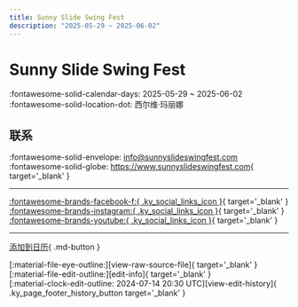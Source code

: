 ```yaml
---
title: Sunny Slide Swing Fest
description: "2025-05-29 ~ 2025-06-02"
---
```


# Sunny Slide Swing Fest 

:fontawesome-solid-calendar-days: 2025-05-29 ~ 2025-06-02  
:fontawesome-solid-location-dot: 西尔维·玛丽娜  

## 联系

:fontawesome-solid-envelope: <info@sunnyslideswingfest.com>  
:fontawesome-solid-globe: <https://www.sunnyslideswingfest.com>{ target='_blank' }  

---

 [:fontawesome-brands-facebook-f:{ .ky_social_links_icon }](https://www.facebook.com/sunnyslidefest){ target='_blank' } [:fontawesome-brands-instagram:{ .ky_social_links_icon }](https://instagram.com/sunnyslidefest){ target='_blank' } [:fontawesome-brands-youtube:{ .ky_social_links_icon }](https://youtube.com/@sunnyslidefest6238){ target='_blank' }

---

[添加到日历](https://swing.news/ics/zh-Hans/2025/it_IT/sunny-slide-swing-fest-2025.ics){ .md-button }

<div class="ky_page_footer" markdown>
<div class="ky_page_footer_trailing" markdown="span">
[:material-file-eye-outline:][view-raw-source-file]{ target='_blank' }
[:material-file-edit-outline:][edit-info]{ target='_blank' }
</div>
<div class="ky_page_footer_leading" markdown="span">
[:material-clock-edit-outline: 2024-07-14 20:30 UTC][view-edit-history]{ .ky_page_footer_history_button target='_blank' }
</div>
</div>

[view-raw-source-file]: https://github.com/swingdance/events/blob/main/2025/it_IT/sunny-slide-swing-fest-2025.json "查看原始源文件"
[edit-info]: https://github.com/swingdance/events/issues/new?assignees=&labels=update+event&projects=&template=03-update_entity.yml&title=%5B2025%2Fit_IT%5D%20Sunny%20Slide%20Swing%20Fest&region=it_IT&year=2025&id=sunny-slide-swing-fest-2025&name=Sunny%20Slide%20Swing%20Fest&org_id= "编辑信息"

[view-edit-history]: https://github.com/swingdance/events/commits/main/2025/it_IT/sunny-slide-swing-fest-2025.json "查看编辑历史"
